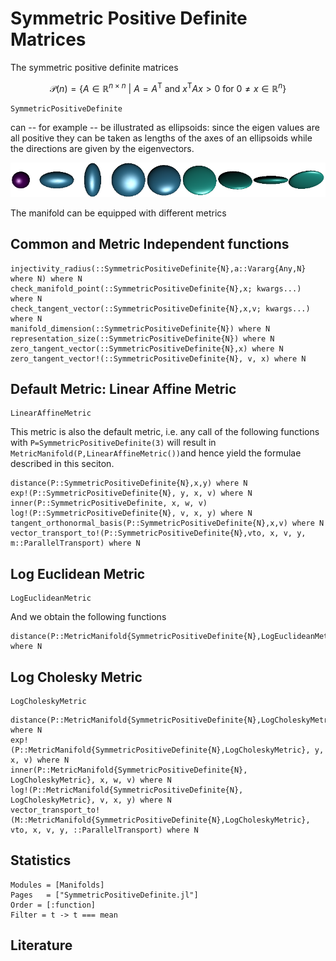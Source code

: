 # Symmetric Positive Definite Matrices

The symmetric positive definite matrices

```math
\mathcal P(n) = \bigl\{ A \in \mathbb R^{n\times n}\ \big|\ A = A^{\mathrm{T}} \text{ and } x^{\mathrm{T}}Ax > 0 \text{ for } 0\neq x \in\mathbb R^n \bigr\}
```

```@docs
SymmetricPositiveDefinite
```

can -- for example -- be illustrated as ellipsoids:  since the eigen values are all positive
they can be taken as lengths of the axes of an ellipsoids while the directions are given by
the eigenvectors.

![An example set of data](../assets/images/SPDSignal.png)

The manifold can be equipped with different metrics

## Common and Metric Independent functions
```@docs
injectivity_radius(::SymmetricPositiveDefinite{N},a::Vararg{Any,N} where N) where N
check_manifold_point(::SymmetricPositiveDefinite{N},x; kwargs...) where N
check_tangent_vector(::SymmetricPositiveDefinite{N},x,v; kwargs...) where N
manifold_dimension(::SymmetricPositiveDefinite{N}) where N
representation_size(::SymmetricPositiveDefinite{N}) where N
zero_tangent_vector(::SymmetricPositiveDefinite{N},x) where N
zero_tangent_vector!(::SymmetricPositiveDefinite{N}, v, x) where N
```

## Default Metric: Linear Affine Metric

```@docs
LinearAffineMetric
```

This metric is also the default metric, i.e.
any call of the following functions with
`P=SymmetricPositiveDefinite(3)` will result in
`MetricManifold(P,LinearAffineMetric())`and hence yield the formulae described in this seciton.

```@docs
distance(P::SymmetricPositiveDefinite{N},x,y) where N
exp!(P::SymmetricPositiveDefinite{N}, y, x, v) where N
inner(P::SymmetricPositiveDefinite, x, w, v)
log!(P::SymmetricPositiveDefinite{N}, v, x, y) where N
tangent_orthonormal_basis(P::SymmetricPositiveDefinite{N},x,v) where N
vector_transport_to!(P::SymmetricPositiveDefinite{N},vto, x, v, y, m::ParallelTransport) where N
```

## Log Euclidean Metric

```@docs
LogEuclideanMetric
```

And we obtain the following functions

```@docs
distance(P::MetricManifold{SymmetricPositiveDefinite{N},LogEuclideanMetric},x,y) where N
```

## Log Cholesky Metric

```@docs
LogCholeskyMetric
```

```@docs
distance(P::MetricManifold{SymmetricPositiveDefinite{N},LogCholeskyMetric},x,y) where N
exp!(P::MetricManifold{SymmetricPositiveDefinite{N},LogCholeskyMetric}, y, x, v) where N
inner(P::MetricManifold{SymmetricPositiveDefinite{N}, LogCholeskyMetric}, x, w, v) where N
log!(P::MetricManifold{SymmetricPositiveDefinite{N}, LogCholeskyMetric}, v, x, y) where N
vector_transport_to!(M::MetricManifold{SymmetricPositiveDefinite{N},LogCholeskyMetric}, vto, x, v, y, ::ParallelTransport) where N
```

## Statistics

```@autodocs
Modules = [Manifolds]
Pages   = ["SymmetricPositiveDefinite.jl"]
Order = [:function]
Filter = t -> t === mean
```

## Literature
